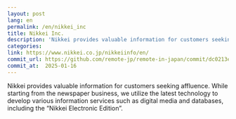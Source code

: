 ```yaml
---
layout: post
lang: en
permalink: /en/nikkei_inc
title: Nikkei Inc.
description: 'Nikkei provides valuable information for customers seeking affluence. While starting from the newspaper business, we utilize the latest technology to develop various information services such as digital media and databases, including the “Nikkei Electronic Edition”.'
categories: 
link: https://www.nikkei.co.jp/nikkeiinfo/en/
commit_url: https://github.com/remote-jp/remote-in-japan/commit/dc0213e5d3bf547e1dd7b4da3b612a689016ef3e
commit_at:  2025-01-16
---
```


<p>Nikkei provides valuable information for customers seeking affluence. While starting from the newspaper business, we utilize the latest technology to develop various information services such as digital media and databases, including the “Nikkei Electronic Edition”.</p>
